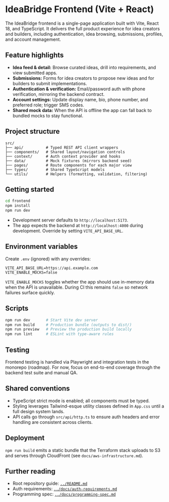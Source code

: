 # IdeaBridge Frontend (Vite + React)

The IdeaBridge frontend is a single-page application built with Vite, React 18, and TypeScript. It delivers the full product experience for idea creators and builders, including authentication, idea browsing, submissions, profiles, and account management.

## Feature highlights
- **Idea feed & detail:** Browse curated ideas, drill into requirements, and view submitted apps.
- **Submissions:** Forms for idea creators to propose new ideas and for builders to submit implementations.
- **Authentication & verification:** Email/password auth with phone verification, mirroring the backend contract.
- **Account settings:** Update display name, bio, phone number, and preferred role; trigger SMS codes.
- **Shared mock data:** When the API is offline the app can fall back to bundled mocks to stay functional.

## Project structure
```
src/
├── api/          # Typed REST API client wrappers
├── components/   # Shared layout/navigation controls
├── context/      # Auth context provider and hooks
├── data/         # Mock fixtures (mirrors backend seed)
├── pages/        # Route components for each major view
├── types/        # Shared TypeScript models
└── utils/        # Helpers (formatting, validation, filtering)
```

## Getting started
```bash
cd frontend
npm install
npm run dev
```

- Development server defaults to `http://localhost:5173`.
- The app expects the backend at `http://localhost:4000` during development. Override by setting `VITE_API_BASE_URL`.

## Environment variables
Create `.env` (ignored) with any overrides:
```
VITE_API_BASE_URL=https://api.example.com
VITE_ENABLE_MOCKS=false
```

`VITE_ENABLE_MOCKS` toggles whether the app should use in-memory data when the API is unavailable. During CI this remains `false` so network failures surface quickly.

## Scripts
```bash
npm run dev       # Start Vite dev server
npm run build     # Production bundle (outputs to dist/)
npm run preview   # Preview the production build locally
npm run lint      # ESLint with type-aware rules
```

## Testing
Frontend testing is handled via Playwright and integration tests in the monorepo (roadmap). For now, focus on end-to-end coverage through the backend test suite and manual QA.

## Shared conventions
- TypeScript strict mode is enabled; all components must be typed.
- Styling leverages Tailwind-esque utility classes defined in `App.css` until a full design system lands.
- API calls go through `src/api/http.ts` to ensure auth headers and error handling are consistent across clients.

## Deployment
`npm run build` emits a static bundle that the Terraform stack uploads to S3 and serves through CloudFront (see `docs/aws-infrastructure.md`).

## Further reading
- Root repository guide: [`../README.md`](../README.md)
- Auth requirements: [`../docs/auth-requirements.md`](../docs/auth-requirements.md)
- Programming spec: [`../docs/programming-spec.md`](../docs/programming-spec.md)
